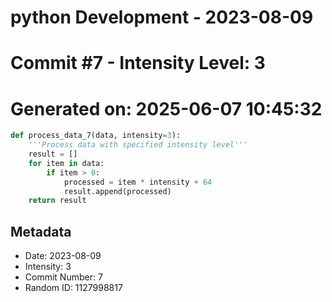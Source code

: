 ﻿# python Development - 2023-08-09
# Commit #7 - Intensity Level: 3
# Generated on: 2025-06-07 10:45:32
```python
def process_data_7(data, intensity=3):
    '''Process data with specified intensity level'''
    result = []
    for item in data:
        if item > 0:
            processed = item * intensity + 64
            result.append(processed)
    return result
```
## Metadata
- Date: 2023-08-09
- Intensity: 3
- Commit Number: 7
- Random ID: 1127998817
